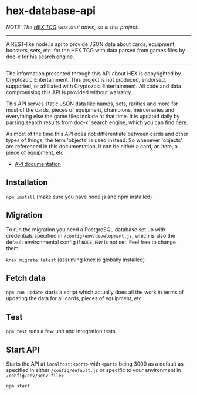 # hex-database-api

*NOTE: The [HEX TCG](https://en.wikipedia.org/wiki/Hex:_Shards_of_Fate) was shut down, so is this project.*

---

A REST-like node.js api to provide JSON data about cards, equipment, boosters, sets, etc. for the HEX TCG with data parsed from games files by doc-x for his [search engine](http://doc-x.net/hex/).

---

The information presented through this API about HEX is copyrighted by Cryptozoic Entertainment. This project is not produced, endorsed, supported, or affiliated with Cryptozoic Entertainment. All code and data compromising this API is provided without warranty.

This API serves static JSON data like names, sets, rarities and more for most of the cards, pieces of equipment, champions, mercenaries and everything else the game files include at that time. It is updated daily by parsing search results from doc-x' search engine, which you can find [here](http://doc-x.net/hex/).

As most of the time this API does not differentiate between cards and other types of things, the term 'objects' is used instead.
So whenever 'objects' are referenced in this documentation, it can be either a card, an item, a piece of equipment, etc.

- [API documentation](DOCS.md)

## Installation

`npm install` (make sure you have node.js and npm installed)

## Migration

To run the migration you need a PostgreSQL database set up with credentials specified in `/config/env/development.js`, which is also the default environmental config if `NODE_ENV` is not set. Feel free to change them.

`knex migrate:latest` (assuming knex is globally installed)

## Fetch data

`npm run update` starts a script which actually does all the work in terms of updating the data for all cards, pieces of equipment, etc.

## Test

`npm test` runs a few unit and integration tests.

## Start API

Starts the API at `localhost:<port>` with `<port>` being 3000 as a default as specified in either `/config/default.js` or specific to your environment in `/config/env/<env-file>`

`npm start`

